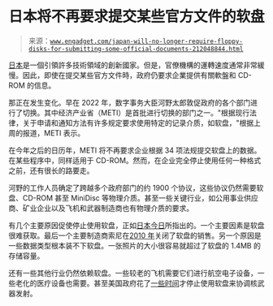 <!--yml

分类：未分类

日期：2024 年 05 月 27 日 15:23:41

-->

# 日本将不再要求提交某些官方文件的软盘

> 来源：[`www.engadget.com/japan-will-no-longer-require-floppy-disks-for-submitting-some-official-documents-212048844.html`](https://www.engadget.com/japan-will-no-longer-require-floppy-disks-for-submitting-some-official-documents-212048844.html)

[日本](https://www.engadget.com/tag/japan/)是一個引領許多技術領域的創新國家。但是，官僚機構的運轉速度通常非常緩慢。因此，即使在提交某些官方文件時，政府仍要求企業提供有關軟盤和 CD-ROM 的信息。

那正在发生变化。早在 2022 年，数字事务大臣河野太郎敦促政府的各个部门进行了切换。其中经济产业省（METI）是首批进行切换的部门之一。"根据现行法律，关于申请和通知方法有许多规定要求使用特定的记录介质，如软盘，"根据上周的报道，METI 表示。 

在今年之后的日历年，METI 将不再要求企业根据 34 项法规提交软盘上的数据。在某些程序中，同样适用于 CD-ROM。然而，在企业完全停止使用任何一种格式之前，还有很长的路要走。

河野的工作人员确定了跨越多个政府部门的约 1900 个协议，这些协议仍然需要软盘、CD-ROM 甚至 MiniDisc 等物理介质。甚至一些关键行业，如公用事业供应商、矿业企业以及飞机和武器制造商也有物理介质的要求。

有几个主要原因促使停止使用软盘，正如[日本今日](https://japantoday.com/category/national/japanese-government%E2%80%99s-ministry-of-economy-trade-and-industry-finally-stops-using-floppy-disks)所指出的。一个主要因素是软盘很难获取。最后一个主要制造商索尼在[2010 年](https://www.engadget.com/2010-04-26-sony-shutting-down-japanese-floppy-disk-sales-by-march-2011-kil.html)关闭了软盘的销售。另一个原因是一些数据类型根本装不下软盘。一张照片的大小很容易就超过了软盘的 1.4MB 的存储容量。

还有一些其他行业仍然依赖软盘。一些较老的飞机需要它们进行航空电子设备，一些老化的医疗设备也需要。甚至美国政府花了[一些时间](https://www.engadget.com/2019-10-18-us-military-nuclear-missiles-floppy-disks.html)才停止使用软盘来协调核武器发射。
